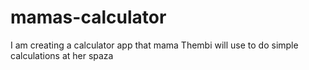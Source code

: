 # mamas-calculator
 I am creating a calculator app that mama Thembi will use to do simple calculations at her spaza